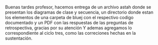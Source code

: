Buenas tardes profesor, hacemos entrega de un archivo astah donde se presentan los diagramas de clase y secuencia, un directorio donde estan los elementos de una carpeta de bluej con el respectivo codigo documentado y un PDF con las respuestas de las preguntas de retrospectiva, gracias por su atención
Y ademas agregamos lo correspondiente al ciclo tres, como las correciones hechas en la sustentación.
